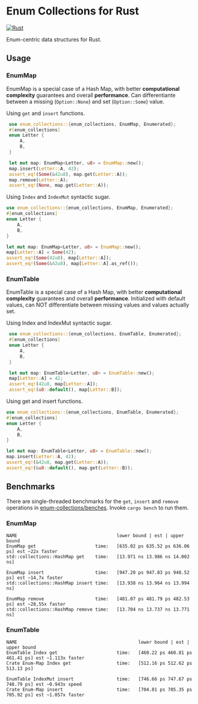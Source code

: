 # Enum Collections for Rust
[![Rust](https://github.com/Pscheidl/enum-map/actions/workflows/rust.yml/badge.svg)](https://github.com/Pscheidl/enum-map/actions/workflows/rust.yml)

Enum-centric data structures for Rust.

## Usage

### EnumMap

EnumMap is a special case of a Hash Map, with better **computational complexity** guarantees and overall **performance**. Can differentiante between a missing (`Option::None`)
and set (`Option::Some`) value.

Using `get` and `insert` functions.

```rust
 use enum_collections::{enum_collections, EnumMap, Enumerated};
 #[enum_collections]
 enum Letter {
     A,
     B,
 }

 let mut map: EnumMap<Letter, u8> = EnumMap::new();
 map.insert(Letter::A, 42);
 assert_eq!(Some(&42u8), map.get(Letter::A));
 map.remove(Letter::A);
 assert_eq!(None, map.get(Letter::A));
```

Using `Index` and `IndexMut` syntactic sugar.
 ```rust
 use enum_collections::{enum_collections, EnumMap, Enumerated};
 #[enum_collections]
 enum Letter {
     A,
     B,
 }

 let mut map: EnumMap<Letter, u8> = EnumMap::new();
 map[Letter::A] = Some(42);
 assert_eq!(Some(42u8), map[Letter::A]);
 assert_eq!(Some(&42u8), map[Letter::A].as_ref());
 ```

### EnumTable

EnumTable is a special case of a Hash Map, with better **computational complexity** guarantees and overall **performance**. Initialized with default values, can NOT differentiate between missing values
and values actually set.

Using Index and IndexMut syntactic sugar.

```rust
 use enum_collections::{enum_collections, EnumTable, Enumerated};
 #[enum_collections]
 enum Letter {
     A,
     B,
 }

 let mut map: EnumTable<Letter, u8> = EnumTable::new();
 map[Letter::A] = 42;
 assert_eq!(42u8, map[Letter::A]);
 assert_eq!(u8::default(), map[Letter::B]);
```

 Using get and insert functions.

 ```rust
 use enum_collections::{enum_collections, EnumTable, Enumerated};
 #[enum_collections]
 enum Letter {
     A,
     B,
 }

 let mut map: EnumTable<Letter, u8> = EnumTable::new();
 map.insert(Letter::A, 42);
 assert_eq!(&42u8, map.get(Letter::A));
 assert_eq!(&u8::default(), map.get(Letter::B));
 ```

## Benchmarks

There are single-threaded benchmarks for the `get`, `insert` and `remove` operations in [enum-collections/benches](enum-collections/benches/). Invoke `cargo bench` to run them.

### EnumMap
```
NAME                                     lower bound | est | upper bound
EnumMap get                      time:   [635.02 ps 635.52 ps 636.06 ps] est ~22x faster
std::collections::HashMap get    time:   [13.971 ns 13.986 ns 14.002 ns]

EnumMap insert                   time:   [947.20 ps 947.83 ps 948.52 ps] est ~14,7x faster
std::collections::HashMap insert time:   [13.938 ns 13.964 ns 13.994 ns]

EnumMap remove                   time:   [481.07 ps 481.79 ps 482.53 ps] est ~28,55x faster
std::collections::HashMap remove time:   [13.704 ns 13.737 ns 13.771 ns]
```

### EnumTable

```
NAME                                             lower bound | est | upper bound
EnumTable Index get                      time:   [460.22 ps 460.81 ps 461.41 ps] est ~1.113x faster
Crate Enum-Map Index get                 time:   [512.16 ps 512.62 ps 513.13 ps]

EnumTable IndexMut insert                time:   [746.66 ps 747.67 ps 748.79 ps] est ~0.943x speed
Crate Enum-Map insert                    time:   [704.81 ps 705.35 ps 705.92 ps] est ~1.057x faster
```
